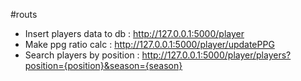 #routs
- Insert players data to db : http://127.0.0.1:5000/player
- Make ppg ratio calc : http://127.0.0.1:5000/player/updatePPG
- Search players by position : http://127.0.0.1:5000/player/players?position={position}&season={season}
